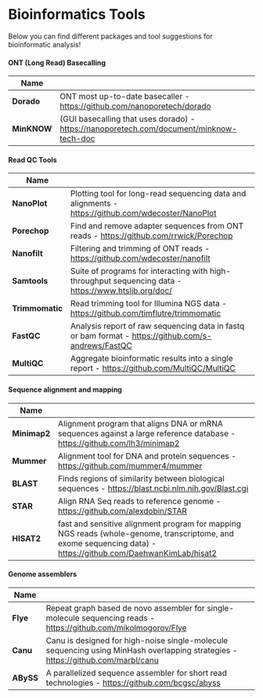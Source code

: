# Bioinformatics Tools

Below you can find different packages and tool suggestions for bioinformatic analysis!

#### ONT (Long Read) Basecalling 
|   Name     |           |
| ------- | ------------------ |
| **Dorado** | ONT most up-to-date basecaller - https://github.com/nanoporetech/dorado |
| **MinKNOW** | (GUI basecalling that uses dorado) - https://nanoporetech.com/document/minknow-tech-doc |


#### Read QC Tools
|   Name     |           |
| ------- | ------------------ |
| **NanoPlot** | Plotting tool for long-read sequencing data and alignments - https://github.com/wdecoster/NanoPlot |
| **Porechop** | Find and remove adapter sequences from ONT reads - https://github.com/rrwick/Porechop |
| **Nanofilt** | Filtering and trimming of ONT reads - https://github.com/wdecoster/nanofilt |
| **Samtools** | Suite of programs for interacting with high-throughput sequencing data - https://www.htslib.org/doc/ |
| **Trimmomatic** | Read trimming tool for Illumina NGS data - https://github.com/timflutre/trimmomatic |
| **FastQC** | Analysis report of raw sequencing data in fastq or bam format - https://github.com/s-andrews/FastQC |
| **MultiQC** | Aggregate bioinformatic results into a single report - https://github.com/MultiQC/MultiQC |


#### Sequence alignment and mapping
|   Name     |           |
| ------- | ------------------ |
| **Minimap2** | Alignment program that aligns DNA or mRNA sequences against a large reference database - https://github.com/lh3/minimap2 |
| **Mummer** | Alignment tool for DNA and protein sequences - https://github.com/mummer4/mummer |
| **BLAST** | Finds regions of similarity between biological sequences - https://blast.ncbi.nlm.nih.gov/Blast.cgi |
| **STAR** | Align RNA Seq reads to reference genome - https://github.com/alexdobin/STAR |
| **HISAT2** | fast and sensitive alignment program for mapping NGS reads (whole-genome, transcriptome, and exome sequencing data) - https://github.com/DaehwanKimLab/hisat2 | 

#### Genome assemblers
|   Name     |           |
| ------- | ------------------ |
| **Flye** | Repeat graph based de novo assembler for single-molecule sequencing reads - https://github.com/mikolmogorov/Flye |
| **Canu** | Canu is designed for high-noise single-molecule sequencing using MinHash overlapping strategies - https://github.com/marbl/canu |
| **ABySS** | A parallelized sequence assembler for short read technologies - https://github.com/bcgsc/abyss |







